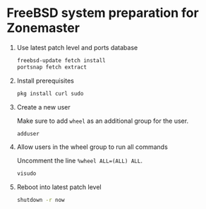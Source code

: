 # FreeBSD system preparation for Zonemaster

1. Use latest patch level and ports database

   ```sh
   freebsd-update fetch install
   portsnap fetch extract
   ```

2. Install prerequisites

   ```sh
   pkg install curl sudo
   ```

3. Create a new user

   Make sure to add `wheel` as an additional group for the user.

   ```sh
   adduser
   ```

4. Allow users in the wheel group to run all commands

   Uncomment the line `%wheel ALL=(ALL) ALL`.

   ```sh
   visudo
   ```

5. Reboot into latest patch level
   ```sh
   shutdown -r now
   ```
